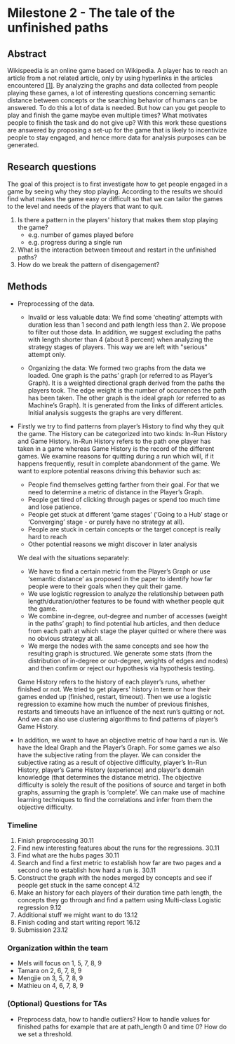 # Milestone 2 - The tale of the unfinished paths

## Abstract

Wikispeedia is an online game based on Wikipedia. A player has to reach an article from a not related article, only by using hyperlinks in the articles encountered [[1]](http://infolab.stanford.edu/~west1/pubs/West-Pineau-Precup_IJCAI-09.pdf). By analyzing the graphs and data collected from people playing these games, a lot of interesting questions concerning semantic distance between concepts or the searching behavior of humans can be answered. To do this a lot of data is needed. But how can you get people to play and finish the game maybe even multiple times? What motivates people to finish the task and do not give up? With this work these questions are answered by proposing a set-up for the game that is likely to incentivize people to stay engaged, and hence more data for analysis purposes can be generated.

## Research questions

The goal of this project is to first investigate how to get people engaged in a game by seeing why they stop playing. According to the results we should find what makes the game easy or difficult so that we can tailor the games to the level and needs of the players that want to quit.
1. Is there a pattern in the players' history that makes them stop playing the game?
   - e.g. number of games played before
   - e.g. progress during a single run
2. What is the interaction between timeout and restart in the unfinished paths?
3. How do we break the pattern of disengagement?


## Methods

- Preprocessing of the data.
   - Invalid or less valuable data: We find some ‘cheating’ attempts with duration less than 1 second and path length less than 2. We propose to filter out those data. In addition, we suggest excluding the paths with length shorter than 4 (about 8 percent) when analyzing the strategy stages of players. This way we are left with "serious" attempt only.
  
  - Organizing the data: We formed two graphs from the data we loaded. One graph is the paths’ graph (or referred to as Player’s Graph). It is a weighted directional graph derived from the paths the players took. The edge weight is the number of occurences the path has been taken. The other graph is the ideal graph (or referred to as Machine’s Graph). It is generated from the links of different articles. Initial analysis suggests the graphs are very different.


- Firstly we try to find patterns from player’s History to find why they quit the game. The History can be categorized into two kinds: In-Run History and Game History. In-Run History refers to the path one player has taken in a game whereas Game History is the record of the different games. We examine reasons for quitting during a run which will, if it happens frequently, result in complete abandonment of the game. We want to explore potential reasons driving this behavior such as:
   - People find themselves getting farther from their goal. For that we need to determine a metric of distance in the Player’s Graph.
   - People get tired of clicking through pages or spend too much time and lose patience.
   - People get stuck at different ‘game stages’ (‘Going to a Hub’ stage or ‘Converging’ stage - or purely have no strategy at all).
   - People are stuck in certain concepts or the target concept is really hard to reach
   - Other potential reasons we might discover in later analysis

   We deal with the situations separately:
   - We have to find a certain metric from the Player’s Graph or use ‘semantic distance’ as proposed in the paper to identify how far people were to their goals when they quit their game.
   - We use logistic regression to analyze the relationship between path length/duration/other features to be found with whether people quit the game.
   - We combine in-degree, out-degree and number of accesses (weight in the paths’ graph) to find potential hub articles, and then deduce from each path at which stage the player quitted or where there was no obvious strategy at all.
   - We merge the nodes with the same concepts and see how the resulting graph is structured. We generate some stats (from the distribution of in-degree or out-degree, weights of edges and nodes) and then confirm or reject our hypothesis via hypothesis testing.


   Game History refers to the history of each player’s runs, whether finished or not. We tried to get players' history in term or how their games ended up (finished, restart, timeout). Then we use a logistic regression to examine how much the number of previous finishes, restarts and timeouts have an influence of the next run’s quitting or not. And we can also use clustering algorithms to find patterns of player’s Game History.

- In addition, we want to have an objective metric of how hard a run is. We have the Ideal Graph and the Player’s Graph. For some games we also have the subjective rating from the player. We can consider the subjective rating as a result of objective difficulty, player’s In-Run History, player’s Game History (experience) and player's domain knowledge (that determines the distance metric). The objective difficulty is solely the result of the positions of source and target in both graphs, assuming the graph is ‘complete’. We can make use of machine learning techniques to find the correlations and infer from them the objective difficulty.


### Timeline
1. Finish preprocessing 30.11
1. Find new interesting features about the runs for the regressions. 30.11
1. Find what are the hubs pages 30.11
1. Search and find a first metric to establish how far are two pages and a second one to establish how hard a run is. 30.11
1. Construct the graph with the nodes merged by concepts and see if people get stuck in the same concept 4.12
1. Make an history for each players of their duration time path length, the concepts they go through and find a pattern using Multi-class Logistic regression 9.12
1. Additional stuff we might want to do 13.12
1. Finish coding and start writing report 16.12
1. Submission 23.12

### Organization within the team

- Mels will focus on 1, 5, 7, 8, 9
- Tamara on 2, 6, 7, 8, 9
- Mengjie on 3, 5, 7, 8, 9
- Mathieu on 4, 6, 7, 8, 9

### (Optional) Questions for TAs

- Preprocess data, how to handle outliers? 
How to handle values for finished paths for example that are at path_length 0 and time 0? How do we set a threshold.
